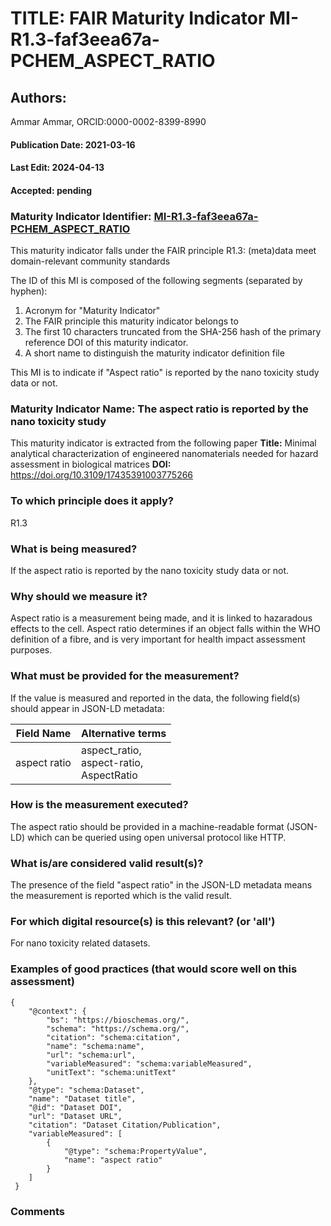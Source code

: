 # TITLE: FAIR Maturity Indicator MI-R1.3-faf3eea67a-PCHEM_ASPECT_RATIO

## Authors: 
Ammar Ammar, ORCID:0000-0002-8399-8990

#### Publication Date: 2021-03-16
#### Last Edit: 2024-04-13
#### Accepted: pending

### Maturity Indicator Identifier: [MI-R1.3-faf3eea67a-PCHEM_ASPECT_RATIO](https://w3id.org/nsdra/maturity-indicator/readme/MI-R1.3-faf3eea67a-PCHEM_ASPECT_RATIO)

This maturity indicator falls under the FAIR principle R1.3:
(meta)data meet domain-relevant community standards

The ID of this MI is composed of the following segments (separated by hyphen):
1. Acronym for "Maturity Indicator"
1. The FAIR principle this maturity indicator belongs to
1. The first 10 characters truncated from the SHA-256 hash of the primary reference DOI of this maturity indicator.
1. A short name to distinguish the maturity indicator definition file

This MI is to indicate if "Aspect ratio" is reported by the nano toxicity study data or not.

### Maturity Indicator Name:  The aspect ratio is reported by the nano toxicity study

This maturity indicator is extracted from the following paper 
**Title:** Minimal analytical characterization of engineered nanomaterials needed for hazard assessment in biological matrices
**DOI:** https://doi.org/10.3109/17435391003775266

### To which principle does it apply?  
R1.3

### What is being measured?
If the aspect ratio is reported by the nano toxicity study data or not.

### Why should we measure it?
Aspect ratio is a measurement being made,
and it is linked to hazaradous effects to the cell. Aspect ratio determines if an object falls within the WHO
definition of a fibre, and is very important for health impact assessment purposes.

### What must be provided for the measurement?
If the value is measured and reported in the data, the following field(s) should appear in JSON-LD metadata: 

| Field Name         | Alternative terms                              |
| ------------------ | ---------------------------------------------- |
| aspect ratio       | aspect_ratio,<br>aspect-ratio,<br>AspectRatio  |

### How is the measurement executed?
The aspect ratio should be provided in a machine-readable format (JSON-LD) which can be queried using open universal protocol like HTTP.

### What is/are considered valid result(s)?
The presence of the field "aspect ratio" in the JSON-LD metadata means the measurement is reported which is the valid result.

### For which digital resource(s) is this relevant? (or 'all')
For nano toxicity related datasets.  

### Examples of good practices (that would score well on this assessment)
```{json}
{
 	"@context": {
 		"bs": "https://bioschemas.org/",
 		"schema": "https://schema.org/",
 		"citation": "schema:citation",
 		"name": "schema:name",
 		"url": "schema:url",
 		"variableMeasured": "schema:variableMeasured",
 		"unitText": "schema:unitText"
 	},
 	"@type": "schema:Dataset",
 	"name": "Dataset title",
 	"@id": "Dataset DOI",
 	"url": "Dataset URL",
 	"citation": "Dataset Citation/Publication",
 	"variableMeasured": [
 		{
 			"@type": "schema:PropertyValue",
 			"name": "aspect ratio"
 		}
 	]
 }
```

### Comments

